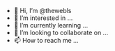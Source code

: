 - 👋 Hi, I’m @thewebls
- 👀 I’m interested in ...
- 🌱 I’m currently learning ...
- 💞️ I’m looking to collaborate on ...
- 📫 How to reach me ...

<!---
thewebls/thewebls is a ✨ special ✨ repository because its `README.md` (this file) appears on your GitHub profile.
You can click the Preview link to take a look at your changes.
--->
